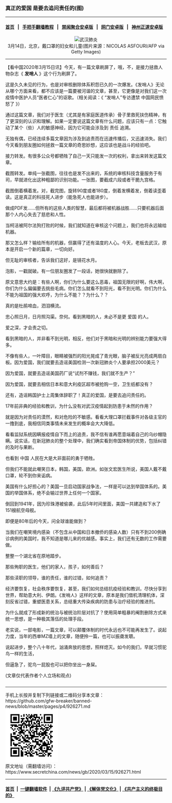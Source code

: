 ### 真正的爱国 是要去追问责任的(图)
------------------------

#### [首页](https://github.com/gfw-breaker/banned-news/blob/master/README.md) &nbsp;&nbsp;|&nbsp;&nbsp; [手把手翻墙教程](https://github.com/gfw-breaker/guides/wiki) &nbsp;&nbsp;|&nbsp;&nbsp; [禁闻聚合安卓版](https://github.com/gfw-breaker/bn-android) &nbsp;&nbsp;|&nbsp;&nbsp; [网门安卓版](https://github.com/oGate2/oGate) &nbsp;&nbsp;|&nbsp;&nbsp; [神州正道安卓版](https://github.com/SzzdOgate/update) 



<div class="article_right" style="fone-color:#000">
 <p style="text-align: center;">
  <img alt="武汉肺炎" src="//img3.secretchina.com/pic/2020/3-15/p2648131a127569611-ss.jpg" style="height:399px; width:600px"/>
  <br>
   3月14日，北京，戴口罩的妇女和儿童(图片来源：NICOLAS ASFOURI/AFP via Getty Images)
   <span id="hideid" name="hideid" style="color:red;display:none;">
    <span href="https://www.secretchina.com">
    </span>
   </span>
  </br>
 </p>
 <div id="txt-mid1-t21-2017">
  

---


  </div>
 </div>
 <p>
  【看中国2020年3月15日讯】今天，有一篇文章刷屏了，哦，不，是接力拯救人物杂志《
  <strong>
   <span href="https://www.secretchina.com/news/gb/tag/发哨人" target="_blank">
    发哨人
   </span>
  </strong>
  》这个行为刷屏了。
  <span id="hideid" name="hideid" style="color:red;display:none;">
   <span href="https://www.secretchina.com">
   </span>
  </span>
 </p>
 <p>
  这是久久未见的行为，也是对审核删除体系积怨已久的一次爆发。《发哨人》无论从哪个方面来看，都不应该是一篇要被河谐的文章，甚至，它更像是对我们这一次疫情中医护人员“医者仁心”的讴歌。（相关阅读：《
  <span href="https://www.secretchina.com/news/gb/2020/03/14/926153.html" target="_blank">
   “发哨人”专访遭禁 中国网民愤怒了
  </span>
  》）
 </p>
 <p>
  通过这篇文章，我们对于医生（尤其是有家庭医道传承）骨子里救死扶伤精神，有了更深刻的认识和理解。如果一定要说这篇文章有什么问题，应该只有一点：它触动了某个（些）人的敏感神经，因为它可能会涉及到
  <span href="https://www.secretchina.com/news/gb/tag/责任" target="_blank">
   责任
  </span>
  追溯。
 </p>
 <p>
  无独有偶，已经连续多篇文章因为涉及到追责而在迅速传播后，又迅速消失。我们今天看到朋友圈如何拯救一篇文章的奇思妙想，这应该也是战斗的经验吧。
 </p>
 <p>
  接力转发。有很多公众号都牺牲了自己一天只能发一次的权利，拿出来转发这篇文章。
 </p>
 <p>
  截图转发。单纯一张截图，往往也是发不出来的，系统的审核科技含量服务于有司，早就进化出这种粗鄙的识别功能。一张图，要截成六段或者干脆九宫格。
 </p>
 <p>
  截图倒着横着发。对，截完图，旋转90度或者180度，倒着发横着发，倒着读歪着读。这是真正的科技死人进步（能急死人也能进步）。
 </p>
 <p>
  做成PDF发……但所有的这些人类的智慧，最后都将被机器战胜……只要机器后面那个人内心失去了慈悲和人性。
 </p>
 <p>
  当柯洁被阿尔法狗打败的时候，我们就知道在审核这个问题上，我们也将永远输给机器。
 </p>
 <p>
  那又怎么样？输给所有的机器，但赢得了还有温度的人心。今天，老板去武汉，原本是开启一个新的篇章，一切向好。
 </p>
 <p>
  但无耻的审核者，告诉我们这好，是镜花水月。
 </p>
 <p>
  泡影，一戳就破。有一位朋友圈发了一段话，她很快就删除了。
 </p>
 <p>
  原文意思大约是：有些人啊，你们为什么要这么恶毒，祖国无限的好啊，伟大啊，你们为什么偏偏要去挑些毛病。你们怎么就看不到阳光，看不到光明。你们为什么不能为祖国的强大欢呼，为什么不能？？为什么？？
 </p>
 <p>
  真的是杜鹃啼血，泗泪横流。
 </p>
 <p>
  忠心照日月，日月照沟渠。奈何。看到黑暗的人，未必不是更
  <span href="https://www.secretchina.com/news/gb/tag/爱国" target="_blank">
   爱国
  </span>
  的人。
 </p>
 <p>
  爱之深，才会责之切。
 </p>
 <p>
  看到黑暗的人，并非看不到光明，相反，他们对于黑暗和光明的辨别能力要强大得多。
 </p>
 <p>
  不像有些人，一叶障目，眼睛被强烈的阳光晃成了青光眼，脑子被反光亮成两扇白板。因为爱国，我们就要去造谣美国检测一次新冠肺炎个人要承担2000美元？
 </p>
 <p>
  因为爱国，就要去造谣美国药厂说“试剂不赚钱，我们就不生产？”
 </p>
 <p>
  因为爱国，就要去相信日本和意大利疫区超市被抢购一空，卫生纸都没有？
 </p>
 <center>
  <div style="max-width: 632px;height:180px; display: none; text-align: center; margin: 0 auto; overflow: hidden;overflow-x: hidden;">
   <div id="taboola-midarticle-thumbnails" style="max-width: 632px;height:180px;overflow: hidden;overflow-x: hidden;">
   </div>
  </div>
  <div>
   <ins class="adsbygoogle" data-ad-client="ca-pub-1276641434651360" data-ad-format="fluid" data-ad-layout="in-article" data-ad-slot="5164544770" style="display:block; text-align:center;">
   </ins>
  </div>
 </center>
 <p>
  还有，造谣韩国护士上周集体辞职了！真正的爱国，是要去追问责任的。
 </p>
 <p>
  17年前非典的经验和教训，为什么没有对武汉疫情起到防患于未然的作用？
 </p>
 <p>
  就是因为对责任的漠然，和对危险的不敏感。看看大理口罩拦截事件对各级主官的一撸到底，我相信同类事情未来发生的概率会大大降低。
 </p>
 <p>
  看看监狱系统因瞒报疫情自下而上的追责，我不信有谁再愿意端着自己的乌纱帽隐瞒。说实话，在新冠肺炎的整个处理中，我们确实看到帝国体制的优势，包括纠错的及时与果断。
 </p>
 <p>
  也看到
  <span href="https://www.secretchina.com" target="_blank">
   中国
  </span>
  人民在大是大非面前的勇于牺牲。
 </p>
 <p>
  但我们不能就此嘲笑日本，韩国，美国，欧洲。如张文宏医生所说，美国人戴不戴口罩，轮不到你来诟病。
 </p>
 <center>
  <ins class="adsbygoogle" data-ad-client="ca-pub-1276641434651360" data-ad-format="fluid" data-ad-layout="in-article" data-ad-slot="3646767294" style="display:block; text-align:center;">
  </ins>
 </center>
 <p>
  美国有什么好担心的？美国一旦启动国家战争法，一样是可以达到举国体系的。美国的举国体系，绝不会输过世界上任何一个国家。
 </p>
 <p>
  倒回到1941年，因为珍珠港被偷袭，此后5年时间里面，美国一共建造和下水了151艘航空母舰。
 </p>
 <p>
  即便是80年后的今天，问全球谁能做到？
 </p>
 <p>
  当我们在嘲笑境内感染（不包含从中国和日本撤侨的感染人数）只有不到200例确诊病例的美国时，我不知道是哪儿来的优越感。事实上，我们还有无数的工作需要做。
 </p>
 <p>
  整整一个湖北省在原地踏步。
 </p>
 <p>
  那些殉职的医生，他们的家人，孩子，如何善后？
 </p>
 <p>
  那些渎职的领导，谁的责任，谁的过错，如何追责？
 </p>
 <p>
  经济要恢复，社会秩序要恢复，甚至，我们如何总结抗疫经验和教训，尽快分享到世界，帮助意大利、伊朗。《发哨人》这样的文章，原本是我们借机清理机体，深刻反省过错，重塑医患关系，总结重大传染疾病的防患与治疗经验的推进剂。
 </p>
 <p>
  为什么就成了形成新的统治与被统治阶层对抗了？使用简单粗暴的阉割删除方式来统一思想，是一种极其落伍的处理手段。
 </p>
 <p>
  老实说，一部电影，一篇文章，可以颠覆体制的时代永远也不可能再发生了。说起力度，当年的西单MZ墙上的文章，随便拎一篇，也可以振聋发聩。
 </p>
 <p>
  说起进步，整个八十年代，汹涌奔放的思想，照样熄灭。如今的我们，早就习惯驼鸟一样的生活，
 </p>
 <p>
  但逼急了，驼鸟一屁股也可以把你坐出一身屎。
 </p>
 (文章仅代表作者个人立场和观点)
 <center>
  <div>
   <div id="txt-mid2-t22-2017" style="display: block;  max-height: 351px;  overflow: hidden;">
    <div id="SC-21xxx">
    </div>
    <ins class="adsbygoogle" data-ad-client="ca-pub-1276641434651360" data-ad-format="auto" data-ad-slot="4301710469" data-full-width-responsive="true" style="display:block">
    </ins>
   </div>
  </div>
 </center>
 <div style="padding-top:12px;">
 </div>
</div>

<hr/>
手机上长按并复制下列链接或二维码分享本文章：<br/>
https://github.com/gfw-breaker/banned-news/blob/master/pages/p4/926271.md <br/>
<a href='https://github.com/gfw-breaker/banned-news/blob/master/pages/p4/926271.md'><img src='https://github.com/gfw-breaker/banned-news/blob/master/pages/p4/926271.md.png'/></a> <br/>
原文地址（需翻墙访问）：https://www.secretchina.com/news/gb/2020/03/15/926271.html


------------------------
#### [首页](https://github.com/gfw-breaker/banned-news/blob/master/README.md) &nbsp;|&nbsp; [一键翻墙软件](https://github.com/gfw-breaker/nogfw/blob/master/README.md) &nbsp;| [《九评共产党》](https://github.com/gfw-breaker/9ping.md/blob/master/README.md#九评之一评共产党是什么) | [《解体党文化》](https://github.com/gfw-breaker/jtdwh.md/blob/master/README.md) | [《共产主义的终极目的》](https://github.com/gfw-breaker/gczydzjmd.md/blob/master/README.md)


<img src='http://gfw-breaker.win/banned-news/pages/p4/926271.md' width='0px' height='0px'/>